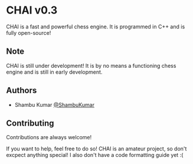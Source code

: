 
# CHAI v0.3

CHAI is a fast and powerful chess engine. It is programmed in C++ and is fully open-source!


## Note
CHAI is still under development! It is by no means a functioning chess engine and is still in early development.
## Authors

- Shambu Kumar [@ShambuKumar](https://www.github.com/ShambuKumar)


## Contributing

Contributions are always welcome!

If you want to help, feel free to do so! CHAI is an amateur project, so don't excpect anything special! I also don't have a code formatting guide yet :(

